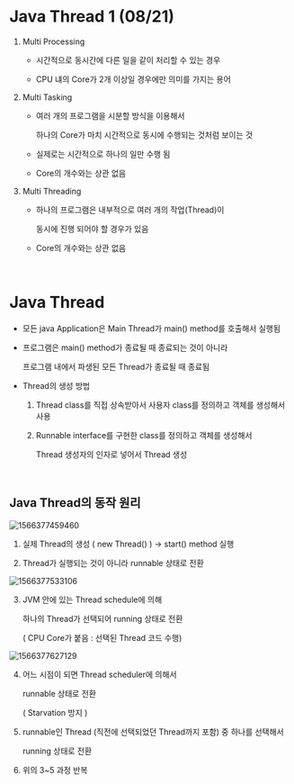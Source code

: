 # Java Thread 1 (08/21)

1. Multi Processing 

   - 시간적으로 동시간에 다른 일을 같이 처리할 수 있는 경우

   - CPU 냬의 Core가 2개 이상일 경우에만 의미를 가지는 용어

2. Multi Tasking

   - 여러 개의 프로그램을 시분할 방식을 이용해서

     하나의 Core가 마치 시간적으로 동시에 수행되는 것처럼 보이는 것

   - 실제로는 시간적으로 하나의 일만 수행 됨

   - Core의 개수와는 상관 없음

3. Multi Threading

   - 하나의 프로그램은 내부적으로 여러 개의 작업(Thread)이

     동시에 진행 되어야 할 경우가 있음

   - Core의 개수와는 상관 없음

<br>

# Java Thread

- 모든 java Application은 Main Thread가 main() method를 호출해서 실행됨

- 프로그램은 main() method가 종료될 때 종료되는 것이 아니라

  프로그램 내에서 파생된 모든 Thread가 종료될 때 종료됨

- Thread의 생성 방법

  1. Thread class를 직접 상속받아서 사용자 class를 정의하고 객체를 생성해서 사용

  2. Runnable interface를 구현한 class를 정의하고 객체를 생성해서

     Thread 생성자의 인자로 넣어서 Thread 생성

<br>

## Java Thread의 동작 원리

![1566377459460](https://user-images.githubusercontent.com/50972986/63418638-67ccc400-c43e-11e9-8d2d-687d08a7b2f9.png)

1. 실제 Thread의 생성 ( new Thread() ) -> start() method 실행

2. Thread가 실행되는 것이 아니라 runnable 상태로 전환

![1566377533106](https://user-images.githubusercontent.com/50972986/63418677-774c0d00-c43e-11e9-9db1-aa63ce4584ef.png)

3. JVM 안에 있는 Thread schedule에 의해

   하나의 Thread가 선택되어 running 상태로 전환 

   ( CPU Core가 붙음 : 선택된 Thread 코드 수행)

![1566377627129](https://user-images.githubusercontent.com/50972986/63418739-8fbc2780-c43e-11e9-93a5-acde40bb81f7.png)

4. 어느 시점이 되면 Thread scheduler에 의해서

   runnable 상태로 전환

   ( Starvation 방지 )

5. runnable인 Thread (직전에 선택되었던 Thread까지 포함) 중 하나를 선택해서

   running 상태로 전환

6. 위의 3~5 과정 반복